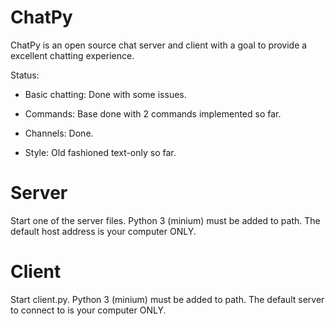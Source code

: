 # ChatPy

ChatPy is an open source chat server and client with a goal to provide a excellent chatting experience.

Status:

* Basic chatting: Done with some issues.

* Commands: Base done with 2 commands implemented so far.

* Channels: Done.

* Style: Old fashioned text-only so far.

# Server

Start one of the server files. Python 3 (minium) must be added to path. The default host address is your computer ONLY.

# Client

Start client.py. Python 3 (minium) must be added to path. The default server to connect to is your computer ONLY.
